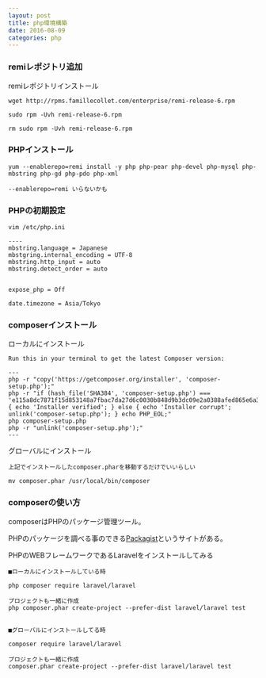 ```yaml
---
layout: post
title: php環境構築
date: 2016-08-09
categories: php
---
```


### remiレポジトリ追加

remiレポジトリインストール

```
wget http://rpms.famillecollet.com/enterprise/remi-release-6.rpm

sudo rpm -Uvh remi-release-6.rpm

rm sudo rpm -Uvh remi-release-6.rpm
```

### PHPインストール

```
yum --enablerepo=remi install -y php php-pear php-devel php-mysql php-mbstring php-gd php-pdo php-xml

--enablerepo=remi いらないかも
```
### PHPの初期設定

```
vim /etc/php.ini

----
mbstring.language = Japanese
mbstgring.internal_encoding = UTF-8
mbstring.http_input = auto
mbstring.detect_order = auto


expose_php = Off

date.timezone = Asia/Tokyo
```

### composerインストール

ローカルにインストール

```
Run this in your terminal to get the latest Composer version:

---
php -r "copy('https://getcomposer.org/installer', 'composer-setup.php');"
php -r "if (hash_file('SHA384', 'composer-setup.php') === 'e115a8dc7871f15d853148a7fbac7da27d6c0030b848d9b3dc09e2a0388afed865e6a3d6b3c0fad45c48e2b5fc1196ae') { echo 'Installer verified'; } else { echo 'Installer corrupt'; unlink('composer-setup.php'); } echo PHP_EOL;"
php composer-setup.php
php -r "unlink('composer-setup.php');"
---
```

グローバルにインストール

```
上記でインストールしたcomposer.pharを移動するだけでいいらしい

mv composer.phar /usr/local/bin/composer
```

### composerの使い方

composerはPHPのパッケージ管理ツール。

PHPのパッケージを調べる事のできる[Packagist](https://packagist.org/)というサイトがある。

PHPのWEBフレームワークであるLaravelをインストールしてみる

```
■ローカルにインストールしている時

php composer require laravel/laravel

プロジェクトも一緒に作成
php composer.phar create-project --prefer-dist laravel/laravel test


■グローバルにインストールしてる時

composer require laravel/laravel

プロジェクトも一緒に作成
composer.phar create-project --prefer-dist laravel/laravel test

```
